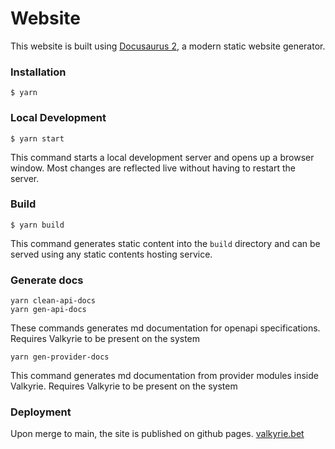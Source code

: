 # Website

This website is built using [Docusaurus 2](https://docusaurus.io/), a modern static website generator.

### Installation

```
$ yarn
```

### Local Development

```
$ yarn start
```

This command starts a local development server and opens up a browser window. Most changes are reflected live without having to restart the server.

### Build

```
$ yarn build
```

This command generates static content into the `build` directory and can be served using any static contents hosting service.

### Generate docs
```
yarn clean-api-docs
yarn gen-api-docs
```
These commands generates md documentation for openapi specifications. Requires Valkyrie to be present on the system


```
yarn gen-provider-docs
```
This command generates md documentation from provider modules inside Valkyrie. Requires Valkyrie to be present on the system
### Deployment

Upon merge to main, the site is published on github pages. [valkyrie.bet](valkyrie.bet)